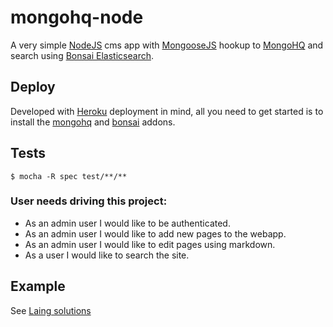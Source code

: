 mongohq-node
============

A very simple [NodeJS](http://nodejs.org/) cms app with [MongooseJS](http://mongoosejs.com/) hookup to [MongoHQ](https://www.mongohq.com) and search using [Bonsai Elasticsearch](http://www.bonsai.io/).

## Deploy
Developed with [Heroku](https://www.heroku.com/) deployment in mind, all you need to get started is to install the [mongohq](https://addons.heroku.com/mongohq) and [bonsai](https://addons.heroku.com/bonsai) addons.

## Tests
  `$ mocha -R spec test/**/**`

### User needs driving this project:

- As an admin user I would like to be authenticated.
- As an admin user I would like to add new pages to the webapp.
- As an admin user I would like to edit pages using markdown.
- As a user I would like to search the site.

## Example
See [Laing solutions](http://laingsolutions.com)
